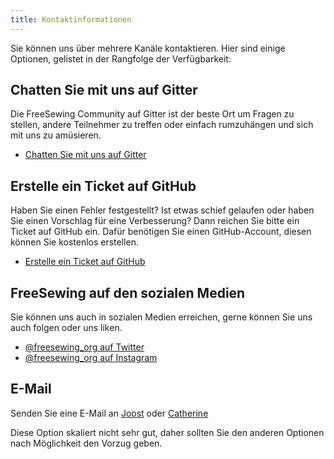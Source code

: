 ```yaml
---
title: Kontaktinformationen
---
```


Sie können uns über mehrere Kanäle kontaktieren. Hier sind einige Optionen, gelistet in der Rangfolge der Verfügbarkeit:

## Chatten Sie mit uns auf Gitter
Die FreeSewing Community auf Gitter ist der beste Ort um Fragen zu stellen, andere Teilnehmer zu treffen oder einfach rumzuhängen und sich mit uns zu amüsieren.

 - [Chatten Sie mit uns auf Gitter](https://gitter.im/freesewing/chat)

## Erstelle ein Ticket auf GitHub

Haben Sie einen Fehler festgestellt? Ist etwas schief gelaufen oder haben Sie einen Vorschlag für eine Verbesserung? Dann reichen Sie bitte ein Ticket auf GitHub ein. Dafür benötigen Sie einen GitHub-Account, diesen können Sie kostenlos erstellen.

 - [Erstelle ein Ticket auf GitHub](https://github.com/freesewing/website/issues/new)

## FreeSewing auf den sozialen Medien

Sie können uns auch in sozialen Medien erreichen, gerne können Sie uns auch folgen oder uns liken.

 - [@freesewing_org auf Twitter](https://twitter.com/intent/follow?screen_name=freesewing_org)
 - [@freesewing_org auf Instagram](https://www.instagram.com/freesewing_org/)

## E-Mail

Senden Sie eine E-Mail an [Joost](mailto:joost@decock.org?subject=Freesewing) oder [Catherine](mailto:ji.catherine@gmail.com?subject=Freesewing)

<Note>

Diese Option skaliert nicht sehr gut, daher sollten Sie den anderen Optionen nach Möglichkeit den Vorzug geben.

</Note>



